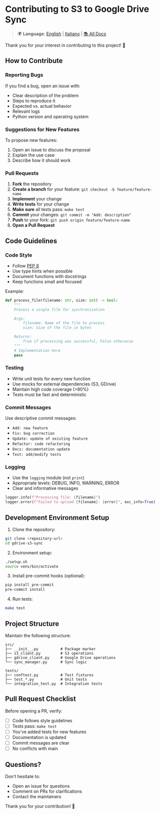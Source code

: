 # Contributing to S3 to Google Drive Sync

> 🌍 **Language**: [English](CONTRIBUTING.en.md) | [Italiano](CONTRIBUTING.md) | [📚 All Docs](DOCS.md)

Thank you for your interest in contributing to this project! 🎉

## How to Contribute

### Reporting Bugs

If you find a bug, open an issue with:

- Clear description of the problem
- Steps to reproduce it
- Expected vs. actual behavior
- Relevant logs
- Python version and operating system

### Suggestions for New Features

To propose new features:

1. Open an issue to discuss the proposal
2. Explain the use case
3. Describe how it should work

### Pull Requests

1. **Fork** the repository
2. **Create a branch** for your feature: `git checkout -b feature/feature-name`
3. **Implement** your change
4. **Write tests** for your change
5. **Make sure** all tests pass: `make test`
6. **Commit** your changes: `git commit -m "Add: description"`
7. **Push** to your fork: `git push origin feature/feature-name`
8. **Open a Pull Request**

## Code Guidelines

### Code Style

- Follow [PEP 8](https://pep8.org/)
- Use type hints when possible
- Document functions with docstrings
- Keep functions small and focused

Example:

```python
def process_file(filename: str, size: int) -> bool:
    """
    Process a single file for synchronization

    Args:
        filename: Name of the file to process
        size: Size of the file in bytes

    Returns:
        True if processing was successful, False otherwise
    """
    # Implementation here
    pass
```

### Testing

- Write unit tests for every new function
- Use mocks for external dependencies (S3, GDrive)
- Maintain high code coverage (>80%)
- Tests must be fast and deterministic

### Commit Messages

Use descriptive commit messages:

- `Add: new feature`
- `Fix: bug correction`
- `Update: update of existing feature`
- `Refactor: code refactoring`
- `Docs: documentation update`
- `Test: add/modify tests`

### Logging

- Use the `logging` module (not `print`)
- Appropriate levels: DEBUG, INFO, WARNING, ERROR
- Clear and informative messages

```python
logger.info(f"Processing file: {filename}")
logger.error(f"Failed to upload {filename}: {error}", exc_info=True)
```

## Development Environment Setup

1. Clone the repository:

```bash
git clone <repository-url>
cd gdrive-s3-sync
```

2. Environment setup:

```bash
./setup.sh
source venv/bin/activate
```

3. Install pre-commit hooks (optional):

```bash
pip install pre-commit
pre-commit install
```

4. Run tests:

```bash
make test
```

## Project Structure

Maintain the following structure:

```
src/
├── __init__.py          # Package marker
├── s3_client.py         # S3 operations
├── gdrive_client.py     # Google Drive operations
└── sync_manager.py      # Sync logic

tests/
├── conftest.py          # Test fixtures
├── test_*.py            # Unit tests
└── integration_test.py  # Integration tests
```

## Pull Request Checklist

Before opening a PR, verify:

- [ ] Code follows style guidelines
- [ ] Tests pass: `make test`
- [ ] You've added tests for new features
- [ ] Documentation is updated
- [ ] Commit messages are clear
- [ ] No conflicts with main

## Questions?

Don't hesitate to:

- Open an issue for questions
- Comment on PRs for clarifications
- Contact the maintainers

Thank you for your contribution! 🙏
